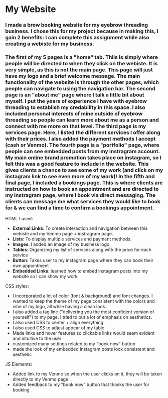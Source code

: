 # My Website 

### I made a brow booking website for my eyebrow threading business. I chose this for my project because in making this, I gain 2 benefits: I can complete this assignment while also creating a webiste for my business.

### The first of my 5 pages is a "home" tab. Thiis is simply where people will be directed to when they click on the webiste. It is very simple, as this is not the main page. This page will just have my logo and a brief welcome message. The main functionality of the website is through the other pages, which people can navigate to using the navigation bar. The second page is an "about me" page where I talk a little bit about myself. I put the years of experience I have with eyebrow threading to establish my credability in this space. I also included personal interests of mine outside of eyebrow threading so people can learn more about me as a person and connect with me more on that level. The third page is my services page. Here, I listed the different services I offer along with their prices. I also added the payment methods I accept (cash or Venmo). The fourth page is a "portfolio" page, where people can see embedded posts from my instragram account. My main online brand promotion takes place on instagram, so I felt this was a good feature to include in the website. This gives clients a chance to see some of my work (and click on my instagram link to see even more of my work)! In the fifth and final page, I included a bookings page. This is where clients are instructed on how to book an appointment and are directed to my instragram page, where I book via direct messaging. The clients can message me what services they would like to book for & we can find a time to confirm a bookings appointment. 

HTML I used:   
- **External Links**: To create interaction and navigation between this webiste and my Venmo page + instragram page.  
- **Lists**: To display multiple services and payment methods.  
- **Images**: I added an image of my business logo 
- **Tables**: Organizing my list of services along with the price for each service 
- **Button**: Takes user to my instagram page where they can book their own appointment
- **Embedded Links**: learned how to embed instagram posts into my website so I can show my work


CSS styles: 
- I incorporated a lot of color (font & background) and font changes. I wanted to keep the theme of my page consistent with the colors and vibe of my logo, all while having a clean look.
- I also added a tag line ("delivering you the most confident version of yourself") to my page. I tried to put a lot of emphasis on aesthetics.
- I also used CSS to center + align everything
- I also used CSS to adjust appear of my table
- Made links and hover features so clickable links would seem evident and intuitive to the user
- customized many settings related to my "book now" button 
- made the look of my embedded Instagram posts look consistent and aesthetic


JS Elements: 
- Added link to my Venmo so when the user clicks on it, they will be taken directly to my Venmo page
- Added feedback to my "book now" button that thanks the user for booking 
